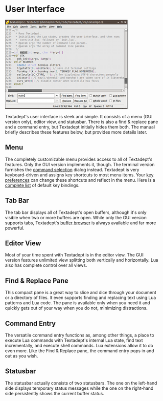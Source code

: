 # User Interface

![UI](images/ui.png)

Textadept's user interface is sleek and simple. It consists of a menu (GUI
version only), editor view, and statusbar. There is also a find & replace pane
and a command entry, but Textadept initially hides them both. The manual briefly
describes these features below, but provides more details later.

## Menu

The completely customizable menu provides access to all of Textadept's features.
Only the GUI version implements it, though. The terminal version furnishes the
[command selection][] dialog instead. Textadept is very keyboard-driven and
assigns key shortcuts to most menu items. Your [key preferences][] can change
these shortcuts and reflect in the menu. Here is a [complete list][] of default
key bindings.

[command selection]: 10_Advanced.html#Command.Selection
[key preferences]: 08_Preferences.html#Key.Bindings
[complete list]: api/textadept.keys.html#Key.Bindings

## Tab Bar

The tab bar displays all of Textadept's open buffers, although it's only visible
when two or more buffers are open. While only the GUI version supports tabs,
Textadept's [buffer browser][] is always available and far more powerful.

[buffer browser]: 04_WorkingWithFiles.html#Buffers

## Editor View

Most of your time spent with Textadept is in the editor view. The GUI version
features unlimited view splitting both vertically and horizontally. Lua also has
complete control over all views.

## Find & Replace Pane

This compact pane is a great way to slice and dice through your document or a
directory of files. It even supports finding and replacing text using Lua
patterns and Lua code. The pane is available only when you need it and quickly
gets out of your way when you do not, minimizing distractions.

## Command Entry

The versatile command entry functions as, among other things, a place to execute
Lua commands with Textadept's internal Lua state, find text incrementally, and
execute shell commands. Lua extensions allow it to do even more. Like the Find &
Replace pane, the command entry pops in and out as you wish.

## Statusbar

The statusbar actually consists of two statusbars. The one on the left-hand
side displays temporary status messages while the one on the right-hand side
persistently shows the current buffer status.
